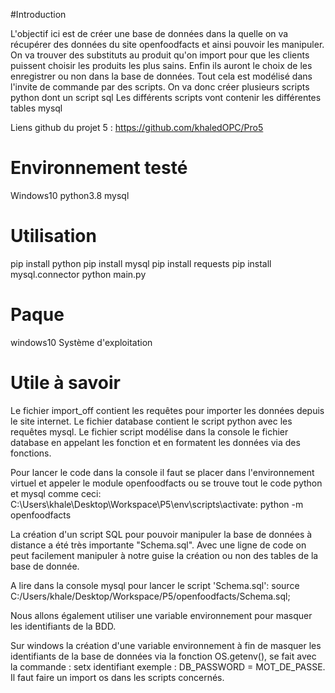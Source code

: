 #Introduction

L'objectif ici est de créer une base de données dans la quelle on va récupérer des données du site openfoodfacts et ainsi pouvoir les manipuler. On va trouver des substituts au produit qu'on import pour que les clients puissent choisir les produits les plus sains. Enfin ils auront le choix de les enregistrer ou non dans la base de données.
Tout cela est modélisé dans l'invite de commande par des scripts.
On va donc créer plusieurs scripts python dont un script sql
Les différents scripts vont contenir les différentes tables mysql

Liens github du projet 5 : https://github.com/khaledOPC/Pro5

# Environnement testé

Windows10
python3.8
mysql


# Utilisation

pip install python
pip install mysql
pip install requests
pip install mysql.connector
python main.py



# Paque

windows10
Système d'exploitation

# Utile à savoir

Le fichier import_off contient les requêtes pour importer les données depuis le site internet.
Le fichier database contient le script python avec les requêtes mysql.
Le fichier script modélise dans la console le fichier database en appelant les fonction et en formatent les données via des fonctions.

Pour lancer le code dans la console il faut se placer dans l'environnement virtuel et appeler le module openfoodfacts ou se trouve tout le code python et mysql comme ceci: C:\Users\khale\Desktop\Workspace\P5\env\scripts\activate: python -m openfoodfacts


La création d'un script SQL pour pouvoir manipuler la base de données à distance a été très importante "Schema.sql". Avec une ligne de code on peut facilement manipuler à notre guise la création ou non des tables de la base de donnée.

A lire dans la console mysql pour lancer le script 'Schema.sql': source C:/Users/khale/Desktop/Workspace/P5/openfoodfacts/Schema.sql;

Nous allons également utiliser une variable environnement pour masquer les identifiants de la BDD.

Sur windows la création d'une variable environnement à fin de masquer les identifiants de la base de données via la fonction OS.getenv(), se fait avec la commande : setx identifiant exemple : DB_PASSWORD = MOT_DE_PASSE. Il faut faire un import os dans les scripts concernés. 

